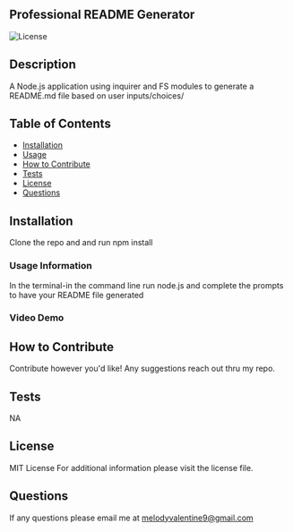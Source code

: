 ## Professional README Generator

![License](https://img.shields.io/badge/MIT%20License-purple)

## Description

A Node.js application using inquirer and FS modules to generate a README.md file based on user inputs/choices/

## Table of Contents

- [Installation](#installation)
- [Usage](#usage)
- [How to Contribute](#how-to-contribute)
- [Tests](#tests)
- [License](#license)
- [Questions](#questions)

## Installation
Clone the repo and and run npm install


### Usage Information
In the terminal-in the command line run node.js and complete the prompts to have your README file
generated 

### Video Demo


## How to Contribute

Contribute however you'd like! Any suggestions reach out thru my repo.

## Tests

NA

## License

MIT License For additional information please visit the license file.

## Questions

If any questions please email me at melodyvalentine9@gmail.com
